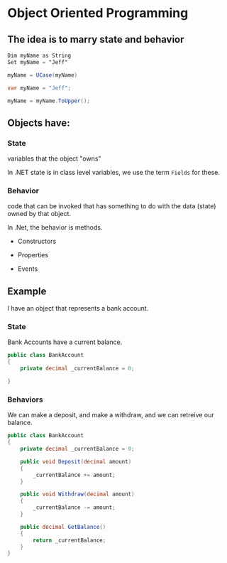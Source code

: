 # Object Oriented Programming

## The idea is to marry state and behavior
```vs
Dim myName as String
Set myName = "Jeff"

myName = UCase(myName)
```


```csharp
var myName = "Jeff";

myName = myName.ToUpper();
```

## Objects have:
### State
variables that the object "owns"

In .NET state is in class level variables, we use the term `Fields` for these.

### Behavior
code that can be invoked that has something to do with the data (state) owned by that object.

In .Net, the behavior is methods.

- Constructors

- Properties

- Events

## Example
I have an object that represents a bank account.

### State
Bank Accounts have a current balance.

```csharp
public class BankAccount 
{
    private decimal _currentBalance = 0;

}
```
### Behaviors
We can make a deposit, and make a withdraw, and we can retreive our balance.

```csharp
public class BankAccount 
{
    private decimal _currentBalance = 0;

    public void Deposit(decimal amount) 
    {
        _currentBalance += amount;
    }

    public void Withdraw(decimal amount)
    {
        _currentBalance -= amount;
    }

    public decimal GetBalance()
    {
        return _currentBalance;
    }
}
```